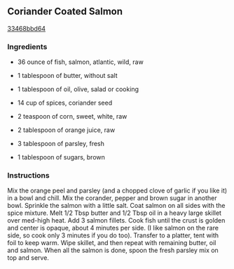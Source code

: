 ## Coriander Coated Salmon

[33468bbd64](http://www.food.com/recipe/coriander-coated-salmon-166838)

### Ingredients

 - 36 ounce of fish, salmon, atlantic, wild, raw

 - 1 tablespoon of butter, without salt

 - 1 tablespoon of oil, olive, salad or cooking

 - 14 cup of spices, coriander seed

 - 2 teaspoon of corn, sweet, white, raw

 - 2 tablespoon of orange juice, raw

 - 3 tablespoon of parsley, fresh

 - 1 tablespoon of sugars, brown

### Instructions

Mix the orange peel and parsley (and a chopped clove of garlic if you like it) in a bowl and chill. Mix the corander, pepper and brown sugar in another bowl. Sprinkle the salmon with a little salt. Coat salmon on all sides with the spice mixture. Melt 1/2 Tbsp butter and 1/2 Tbsp oil in a heavy large skillet over med-high heat. Add 3 salmon fillets. Cook fish until the crust is golden and center is opaque, about 4 minutes per side. (I like salmon on the rare side, so cook only 3 minutes if you do too). Transfer to a platter, tent with foil to keep warm. Wipe skillet, and then repeat with remaining butter, oil and salmon. When all the salmon is done, spoon the fresh parsley mix on top and serve.